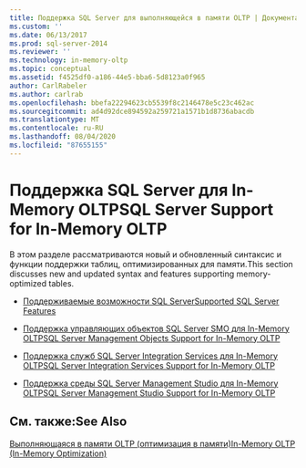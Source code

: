 ```yaml
---
title: Поддержка SQL Server для выполняющейся в памяти OLTP | Документация Майкрософт
ms.custom: ''
ms.date: 06/13/2017
ms.prod: sql-server-2014
ms.reviewer: ''
ms.technology: in-memory-oltp
ms.topic: conceptual
ms.assetid: f4525df0-a186-44e5-bba6-5d8123a0f965
author: CarlRabeler
ms.author: carlrab
ms.openlocfilehash: bbefa22294623cb5539f8c2146478e5c23c462ac
ms.sourcegitcommit: ad4d92dce894592a259721a1571b1d8736abacdb
ms.translationtype: MT
ms.contentlocale: ru-RU
ms.lasthandoff: 08/04/2020
ms.locfileid: "87655155"
---
```

# <a name="sql-server-support-for-in-memory-oltp"></a><span data-ttu-id="6313f-102">Поддержка SQL Server для In-Memory OLTP</span><span class="sxs-lookup"><span data-stu-id="6313f-102">SQL Server Support for In-Memory OLTP</span></span>
  <span data-ttu-id="6313f-103">В этом разделе рассматриваются новый и обновленный синтаксис и функции поддержки таблиц, оптимизированных для памяти.</span><span class="sxs-lookup"><span data-stu-id="6313f-103">This section discusses new and updated syntax and features supporting memory-optimized tables.</span></span>  
  
-   [<span data-ttu-id="6313f-104">Поддерживаемые возможности SQL Server</span><span class="sxs-lookup"><span data-stu-id="6313f-104">Supported SQL Server Features</span></span>](unsupported-sql-server-features-for-in-memory-oltp.md)  
  
-   [<span data-ttu-id="6313f-105">Поддержка управляющих объектов SQL Server SMO для In-Memory OLTP</span><span class="sxs-lookup"><span data-stu-id="6313f-105">SQL Server Management Objects Support for In-Memory OLTP</span></span>](sql-server-management-objects-support-for-in-memory-oltp.md)  
  
-   [<span data-ttu-id="6313f-106">Поддержка служб SQL Server Integration Services для In-Memory OLTP</span><span class="sxs-lookup"><span data-stu-id="6313f-106">SQL Server Integration Services Support for In-Memory OLTP</span></span>](sql-server-integration-services-support-for-in-memory-oltp.md)  
  
-   [<span data-ttu-id="6313f-107">Поддержка среды SQL Server Management Studio для In-Memory OLTP</span><span class="sxs-lookup"><span data-stu-id="6313f-107">SQL Server Management Studio Support for In-Memory OLTP</span></span>](sql-server-management-studio-support-for-in-memory-oltp.md)  
  
## <a name="see-also"></a><span data-ttu-id="6313f-108">См. также:</span><span class="sxs-lookup"><span data-stu-id="6313f-108">See Also</span></span>  
 [<span data-ttu-id="6313f-109">Выполняющаяся в памяти OLTP (оптимизация в памяти)</span><span class="sxs-lookup"><span data-stu-id="6313f-109">In-Memory OLTP &#40;In-Memory Optimization&#41;</span></span>](in-memory-oltp-in-memory-optimization.md)  
  
  

